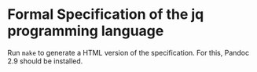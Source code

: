 # Formal Specification of the jq programming language

Run `make` to generate a HTML version of the specification.
For this, Pandoc 2.9 should be installed.
